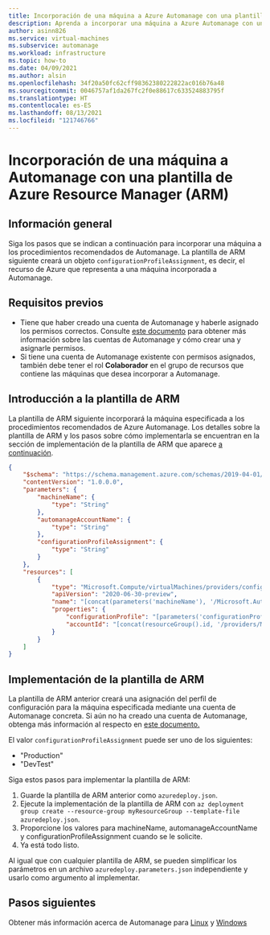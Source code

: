 ```yaml
---
title: Incorporación de una máquina a Azure Automanage con una plantilla de ARM
description: Aprenda a incorporar una máquina a Azure Automanage con una plantilla de Azure Resource Manager.
author: asinn826
ms.service: virtual-machines
ms.subservice: automanage
ms.workload: infrastructure
ms.topic: how-to
ms.date: 04/09/2021
ms.author: alsin
ms.openlocfilehash: 34f20a50fc62cff98362380222822ac016b76a48
ms.sourcegitcommit: 0046757af1da267fc2f0e88617c633524883795f
ms.translationtype: HT
ms.contentlocale: es-ES
ms.lasthandoff: 08/13/2021
ms.locfileid: "121746766"
---
```

# <a name="onboard-a-machine-to-automanage-with-an-azure-resource-manager-arm-template"></a>Incorporación de una máquina a Automanage con una plantilla de Azure Resource Manager (ARM)


## <a name="overview"></a>Información general
Siga los pasos que se indican a continuación para incorporar una máquina a los procedimientos recomendados de Automanage. La plantilla de ARM siguiente creará un objeto `configurationProfileAssignment`, es decir, el recurso de Azure que representa a una máquina incorporada a Automanage.

## <a name="prerequisites"></a>Requisitos previos
* Tiene que haber creado una cuenta de Automanage y haberle asignado los permisos correctos. Consulte [este documento](./automanage-account.md) para obtener más información sobre las cuentas de Automanage y cómo crear una y asignarle permisos.
* Si tiene una cuenta de Automanage existente con permisos asignados, también debe tener el rol **Colaborador** en el grupo de recursos que contiene las máquinas que desea incorporar a Automanage.


## <a name="arm-template-overview"></a>Introducción a la plantilla de ARM
La plantilla de ARM siguiente incorporará la máquina especificada a los procedimientos recomendados de Azure Automanage. Los detalles sobre la plantilla de ARM y los pasos sobre cómo implementarla se encuentran en la sección de implementación de la plantilla de ARM que aparece [a continuación](#arm-template-deployment).
```json
{
    "$schema": "https://schema.management.azure.com/schemas/2019-04-01/deploymentTemplate.json#",
    "contentVersion": "1.0.0.0",
    "parameters": {
        "machineName": {
            "type": "String"
        },
        "automanageAccountName": {
            "type": "String"
        },
        "configurationProfileAssignment": {
            "type": "String"
        }
    },
    "resources": [
        {
            "type": "Microsoft.Compute/virtualMachines/providers/configurationProfileAssignments",
            "apiVersion": "2020-06-30-preview",
            "name": "[concat(parameters('machineName'), '/Microsoft.Automanage/', 'default')]",
            "properties": {
                "configurationProfile": "[parameters('configurationProfileAssignment')]",
                "accountId": "[concat(resourceGroup().id, '/providers/Microsoft.Automanage/accounts/', parameters('automanageAccountName'))]"
            }
        }
    ]
}
```

## <a name="arm-template-deployment"></a>Implementación de la plantilla de ARM
La plantilla de ARM anterior creará una asignación del perfil de configuración para la máquina especificada mediante una cuenta de Automanage concreta. Si aún no ha creado una cuenta de Automanage, obtenga más información al respecto en [este documento.](./automanage-account.md)

El valor `configurationProfileAssignment` puede ser uno de los siguientes:
* "Production"
* "DevTest"

Siga estos pasos para implementar la plantilla de ARM:
1. Guarde la plantilla de ARM anterior como `azuredeploy.json`.
1. Ejecute la implementación de la plantilla de ARM con `az deployment group create --resource-group myResourceGroup --template-file azuredeploy.json`.
1. Proporcione los valores para machineName, automanageAccountName y configurationProfileAssignment cuando se le solicite.
1. Ya está todo listo.

Al igual que con cualquier plantilla de ARM, se pueden simplificar los parámetros en un archivo `azuredeploy.parameters.json` independiente y usarlo como argumento al implementar.

## <a name="next-steps"></a>Pasos siguientes
Obtener más información acerca de Automanage para [Linux](./automanage-linux.md) y [Windows](./automanage-windows-server.md)